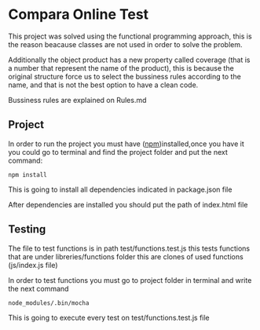 # Compara Online Test
This project was solved using the functional programming approach, this is the reason beacause classes are not used in order to solve the problem. 

Additionally the object product has a new property called coverage (that is a number that represent the name of the product), this is because the original structure force us to select the bussiness rules according to the name, and that is not the best option to have a clean code.

Bussiness rules are explained on Rules.md

## Project
In order to run the project you must have ([npm](https://www.npmjs.com/))installed,once you have it you could go to terminal and find the project folder and put the next command:
```
npm install
```
This is going to install all dependencies indicated in package.json file

After dependencies are installed you should put the path of index.html file

## Testing
The file to test functions is in path test/functions.test.js this tests functions that are under libreries/functions folder this are clones of used functions (js/index.js file)

In order to test functions you must go to project folder in terminal and write the next command
```
node_modules/.bin/mocha 
```
This is going to execute every test on test/functions.test.js file